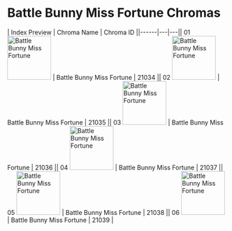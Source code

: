 # Battle Bunny Miss Fortune Chromas

| Index  Preview | Chroma Name | Chroma ID ||------|---|---|| 01  <img src='https://raw.communitydragon.org/latest/plugins/rcp-be-lol-game-data/global/default/v1/champion-chroma-images/21/21034.png' alt='Battle Bunny Miss Fortune' width='100'> | Battle Bunny Miss Fortune | 21034 || 02  <img src='https://raw.communitydragon.org/latest/plugins/rcp-be-lol-game-data/global/default/v1/champion-chroma-images/21/21035.png' alt='Battle Bunny Miss Fortune' width='100'> | Battle Bunny Miss Fortune | 21035 || 03  <img src='https://raw.communitydragon.org/latest/plugins/rcp-be-lol-game-data/global/default/v1/champion-chroma-images/21/21036.png' alt='Battle Bunny Miss Fortune' width='100'> | Battle Bunny Miss Fortune | 21036 || 04  <img src='https://raw.communitydragon.org/latest/plugins/rcp-be-lol-game-data/global/default/v1/champion-chroma-images/21/21037.png' alt='Battle Bunny Miss Fortune' width='100'> | Battle Bunny Miss Fortune | 21037 || 05  <img src='https://raw.communitydragon.org/latest/plugins/rcp-be-lol-game-data/global/default/v1/champion-chroma-images/21/21038.png' alt='Battle Bunny Miss Fortune' width='100'> | Battle Bunny Miss Fortune | 21038 || 06  <img src='https://raw.communitydragon.org/latest/plugins/rcp-be-lol-game-data/global/default/v1/champion-chroma-images/21/21039.png' alt='Battle Bunny Miss Fortune' width='100'> | Battle Bunny Miss Fortune | 21039 |